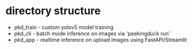 # directory structure
- pkd_train - custom yolov5 model training
- pkd_cli - batch mode inference on images via 'peekingduck run'
- pkd_app - realtime inference on upload images using FastAPI/Streamlit
